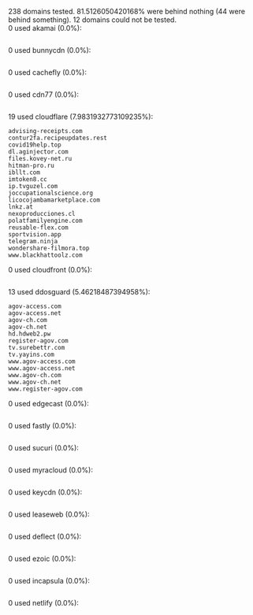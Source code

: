 238 domains tested. 81.5126050420168% were behind nothing (44 were behind something). 12 domains could not be tested.<br>
0 used akamai (0.0%):
```

```

0 used bunnycdn (0.0%):
```

```

0 used cachefly (0.0%):
```

```

0 used cdn77 (0.0%):
```

```

19 used cloudflare (7.9831932773109235%):
```
advising-receipts.com
contur2fa.recipeupdates.rest
covid19help.top
dl.aginjector.com
files.kovey-net.ru
hitman-pro.ru
ibllt.com
imtoken8.cc
ip.tvguzel.com
joccupationalscience.org
licocojambamarketplace.com
lnkz.at
nexoproducciones.cl
polatfamilyengine.com
reusable-flex.com
sportvision.app
telegram.ninja
wondershare-filmora.top
www.blackhattoolz.com
```

0 used cloudfront (0.0%):
```

```

13 used ddosguard (5.46218487394958%):
```
agov-access.com
agov-access.net
agov-ch.com
agov-ch.net
hd.hdweb2.pw
register-agov.com
tv.surebettr.com
tv.yayins.com
www.agov-access.com
www.agov-access.net
www.agov-ch.com
www.agov-ch.net
www.register-agov.com
```

0 used edgecast (0.0%):
```

```

0 used fastly (0.0%):
```

```

0 used sucuri (0.0%):
```

```

0 used myracloud (0.0%):
```

```

0 used keycdn (0.0%):
```

```

0 used leaseweb (0.0%):
```

```

0 used deflect (0.0%):
```

```

0 used ezoic (0.0%):
```

```

0 used incapsula (0.0%):
```

```

0 used netlify (0.0%):
```

```
